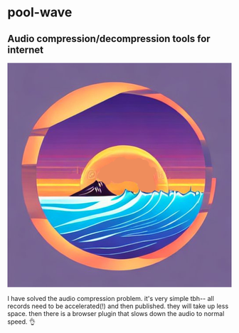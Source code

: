 # pool-wave
## Audio compression/decompression tools for internet

![pool-wave](./assets/pool-wave-logo-001.png "pool-wave")

I have solved the audio compression problem. it's very simple tbh-- all records need to be accelerated(!) and then published. they will take up less space. then there is a browser plugin that slows down the audio to normal speed. 👌

